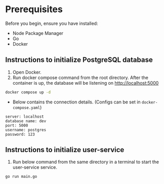 # Prerequisites

Before you begin, ensure you have installed:

- Node Package Manager
- Go
- Docker

## Instructions to initialize PostgreSQL database

1. Open Docker.
2. Run docker compose command from the root directory. After the container is up, the database will be listening on [http://localhost:5000](http://localhost:5000)

```bash
docker compose up -d
```

- Below contains the connection details. (Configs can be set in `docker-compose.yaml`)

```env
server: localhost
database name: dev
port: 5000
username: postgres
password: 123
```

## Instructions to initialize user-service

1. Run below command from the same directory in a terminal to start the user-service service.

```bash
go run main.go
```
